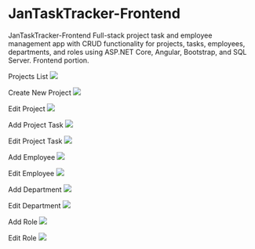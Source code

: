 # JanTaskTracker-Frontend
JanTaskTracker-Frontend
Full-stack project task and employee management app with CRUD functionality for projects, tasks, employees, departments, and roles using ASP.NET Core, Angular, Bootstrap, and SQL Server. Frontend portion.

Projects List
<img src="/public/screenshots/1-ProjectsList.png"><br>

Create New Project
<img src="/public/screenshots/2-CreateNewProject.png"><br>

Edit Project
<img src="/public/screenshots/3-EditProject.png"><br>

Add Project Task
<img src="/public/screenshots/4-AddProjectTask.png"><br>

Edit Project Task
<img src="/public/screenshots/5-EditProjectTask.png"><br>

Add Employee
<img src="/public/screenshots/6-AddEmployee.png"><br>

Edit Employee
<img src="/public/screenshots/7-EditEmployee.png"><br>

Add Department
<img src="/public/screenshots/8-AddDepartment.png"><br>

Edit Department
<img src="/public/screenshots/9-EditDepartment.png"><br>

Add Role
<img src="/public/screenshots/10-AddRole.png"><br>

Edit Role
<img src="/public/screenshots/11-EditRole.png"><br>
